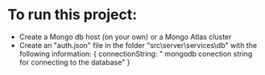 


# To run this project:
- Create a Mongo db host (on your own) or a Mongo Atlas cluster
- Create an "auth.json" file in the folder "src\server\services\db" with the following information: { connectionString: " mongodb conection string for connecting to the database" }